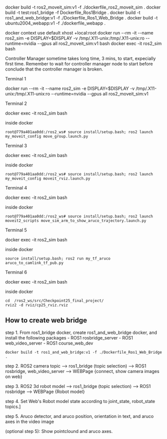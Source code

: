 docker build -t ros2_moveit_sim:v1 -f ./dockerfile_ros2_moveit_sim .
docker build -t test:ros1_bridge -f Dockerfile_Ros1Bridge .
docker build -t ros1_and_web_bridge:v1 -f ./Dockerfile_Ros1_Web_Bridge .
docker build -t ubuntu2004_webapp:v1 -f ./dockerfile_webapp .


docker context use default
xhost +local:root
docker run --rm -it --name ros2_sim -e DISPLAY=$DISPLAY -v /tmp/.X11-unix:/tmp/.X11-unix:ro --runtime=nvidia --gpus all ros2_moveit_sim:v1 bash
docker exec -it ros2_sim bash


Controller Manager sometime takes long time, 3 mins, to start, expecially first time. Remember to wait for controller manager node to start before conclude that the controller manager is broken.


Terminal 1

docker run --rm -it --name ros2_sim -e DISPLAY=$DISPLAY -v /tmp/.X11-unix:/tmp/.X11-unix:ro --runtime=nvidia --gpus all ros2_moveit_sim:v1 

Terminal 2

docker exec -it ros2_sim bash

inside docker

```
root@779a401aa0dd:/ros2_ws# source install/setup.bash; ros2 launch my_moveit_config move_group.launch.py
```

Terminal 3

docker exec -it ros2_sim bash

inside docker

```
root@779a401aa0dd:/ros2_ws# source install/setup.bash; ros2 launch my_moveit_config moveit_rviz.launch.py
```

Terminal 4

docker exec -it ros2_sim bash

inside docker

```
root@779a401aa0dd:/ros2_ws# source install/setup.bash; ros2 launch moveit2_scripts move_sim_arm_to_show_aruco_trajectory.launch.py
```

Terminal 5

docker exec -it ros2_sim bash

inside docker

```
source install/setup.bash; ros2 run my_tf_aruco aruco_to_camlink_tf_pub.py
```

Terminal 6

docker exec -it ros2_sim bash

inside docker

```
cd  /ros2_ws/src/Checkpoint25_final_project/
rviz2 -d rviz/cp25_rviz.rviz
```



## How to create web bridge

step 1. From ros1_bridge docker, create ros1_and_web_bridge docker, and install the following packages
    - ROS1 rosbridge_server
    - ROS1 web_video_server
    - ROS1 course_web_dev

```
docker build -t ros1_and_web_bridge:v1 -f ./Dockerfile_Ros1_Web_Bridge .
```

step 2. ROS2 camera topic --> ros1_bridge (topic selection) --> ROS1 rosbridge, web_video_server --> WEBPage {connect, show camera images on web}

step 3. ROS2 3d robot model --> ros1_bridge (topic selection) --> ROS1 rosbridge --> WEBPage {Robot model}

step 4. Set Web's Robot model state according to joint_state, robot_state topics.]

step 5. Aruco detector, and aruco position, orientation in text, and aruco axes in the video image

(optional step 5): Show pointclound and aruco axes.
